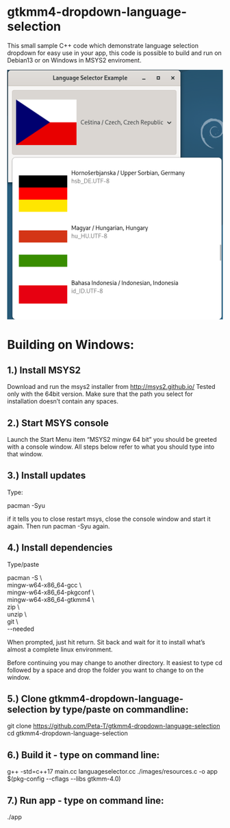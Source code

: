 # gtkmm4-dropdown-language-selection

This small sample C++ code which demonstrate language selection dropdown for easy use in your app, this code is possible to build and run on Debian13 or on Windows in MSYS2 enviroment.

![Screenschot](Screenshot.png)

Building on Windows:
====================

1.) Install MSYS2
-----------------
Download and run the msys2 installer from http://msys2.github.io/ Tested only with the 64bit version. Make sure that the path you select for installation doesn’t contain any spaces.

2.) Start MSYS console
----------------------
Launch the Start Menu item “MSYS2 mingw 64 bit” you should be greeted with a console window. All steps below refer to what you should type into that window.

3.) Install updates
-------------------
Type:

   pacman -Syu

if it tells you to close restart msys, close the console window and start it again. Then run pacman -Syu again.

4.) Install dependencies
------------------------
Type/paste

   pacman -S \\ \
   mingw-w64-x86_64-gcc \\ \
   mingw-w64-x86_64-pkgconf \\ \
   mingw-w64-x86_64-gtkmm4 \\ \
   zip \\ \
   unzip \\ \
   git \\ \
   --needed

When prompted, just hit return. Sit back and wait for it to install what’s almost a complete linux environment.

Before continuing you may change to another directory. It easiest to type cd followed by a space and drop the folder you want to change to on the window.

5.) Clone gtkmm4-dropdown-language-selection by type/paste on commandline:
--------------------------------------------------------------------------

   git clone https://github.com/Peta-T/gtkmm4-dropdown-language-selection \
   cd gtkmm4-dropdown-language-selection
   
6.) Build it - type on command line:
------------------------------------

   g++ -std=c++17 main.cc languageselector.cc ./images/resources.c -o app $(pkg-config --cflags --libs gtkmm-4.0)

7.) Run app - type on command line:
-----------------------------------

   ./app


